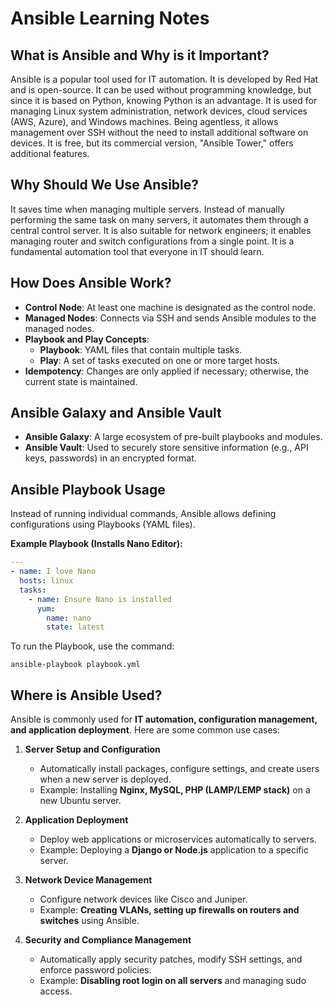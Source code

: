 # Ansible Learning Notes

## What is Ansible and Why is it Important?

Ansible is a popular tool used for IT automation. It is developed by Red Hat and is open-source. It can be used without programming knowledge, but since it is based on Python, knowing Python is an advantage. It is used for managing Linux system administration, network devices, cloud services (AWS, Azure), and Windows machines. Being agentless, it allows management over SSH without the need to install additional software on devices. It is free, but its commercial version, "Ansible Tower," offers additional features.

## Why Should We Use Ansible?

It saves time when managing multiple servers. Instead of manually performing the same task on many servers, it automates them through a central control server. It is also suitable for network engineers; it enables managing router and switch configurations from a single point. It is a fundamental automation tool that everyone in IT should learn.

## How Does Ansible Work?

* **Control Node**: At least one machine is designated as the control node.
* **Managed Nodes**: Connects via SSH and sends Ansible modules to the managed nodes.
* **Playbook and Play Concepts**:
   * **Playbook**: YAML files that contain multiple tasks.
   * **Play**: A set of tasks executed on one or more target hosts.
* **Idempotency**: Changes are only applied if necessary; otherwise, the current state is maintained.

## Ansible Galaxy and Ansible Vault

* **Ansible Galaxy**: A large ecosystem of pre-built playbooks and modules.
* **Ansible Vault**: Used to securely store sensitive information (e.g., API keys, passwords) in an encrypted format.

## Ansible Playbook Usage

Instead of running individual commands, Ansible allows defining configurations using Playbooks (YAML files).

**Example Playbook (Installs Nano Editor):**

```yaml
---
- name: I love Nano
  hosts: linux
  tasks:
    - name: Ensure Nano is installed
      yum:
        name: nano
        state: latest
```

To run the Playbook, use the command:

```
ansible-playbook playbook.yml
```

## Where is Ansible Used?

Ansible is commonly used for **IT automation, configuration management, and application deployment**. Here are some common use cases:

1. **Server Setup and Configuration**
   * Automatically install packages, configure settings, and create users when a new server is deployed.
   * Example: Installing **Nginx, MySQL, PHP (LAMP/LEMP stack)** on a new Ubuntu server.

2. **Application Deployment**
   * Deploy web applications or microservices automatically to servers.
   * Example: Deploying a **Django or Node.js** application to a specific server.

3. **Network Device Management**
   * Configure network devices like Cisco and Juniper.
   * Example: **Creating VLANs, setting up firewalls on routers and switches** using Ansible.

4. **Security and Compliance Management**
   * Automatically apply security patches, modify SSH settings, and enforce password policies.
   * Example: **Disabling root login on all servers** and managing sudo access.
